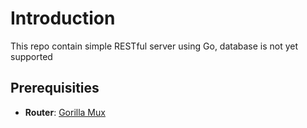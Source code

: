 # Introduction
This repo contain simple RESTful server using Go, database is not yet supported

## Prerequisities
- **Router**: [Gorilla Mux](https://github.com/gorilla/mux)